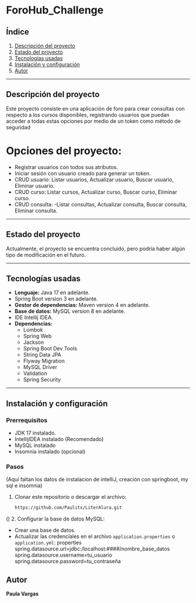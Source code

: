 # ForoHub_Challenge

&#x20; &#x20;

## Índice

1. [Descripción del proyecto](#descripción-del-proyecto)
2. [Estado del proyecto](#estado-del-proyecto)
3. [Tecnologías usadas](#tecnologías-usadas)
4. [Instalación y configuración](#instalación-y-configuración)
5. [Autor](#autor)

---
## Descripción del proyecto
Este proyecto consiste en una aplicación de foro para crear consultas con respecto a los cursos disponibles, registrando usuarios que puedan acceder a todas estas opciones por medio de un token como método de seguridad

# Opciones del proyecto:
- Registrar usuarios con todos sus atributos.
- Iniciar sesión con usuario creado para generar un token.
- CRUD usuario:
  Listar usuarios, Actualizar usuario, Buscar usuario, Eliminar usuario.
- CRUD curso:
  Listar cursos, Actualizar curso, Buscar curso, Eliminar curso.
- CRUD consulta:
  -Listar consultas, Actualizar consulta, Buscar consulta, Eliminar consulta.
  
---
## Estado del proyecto
Actualmente, el proyecto se encuentra concluido, pero podría haber algún tipo de modificación en el futuro.

---
## Tecnologías usadas

- **Lenguaje:** Java 17 en adelante.
-  Spring Boot version 3 en adelante.
- **Gestor de dependencias:** Maven version 4 en adelante.
- **Base de datos:** MySQL version 8 en adelante.
-  IDE Intellij IDEA.
- **Dependencias:**
  - Lombok
  - Spring Web
  - Jackson
  - Spring Boot Dev Tools
  - String Data JPA
  - Flyway Migration
  - MySQL Driver
  - Validation
  - Spring Security
  
---
## Instalación y configuración

### Prerrequisitos

- JDK 17 instalado.
- IntellijIDEA instalado (Recomendado)
- MySQL instalado
- Insomnia instalado (opcional)

### Pasos
(Aquí faltan los datos de instalacion de intelliJ, creación con springboot, my sql e insomnia)
1. Clonar este repositorio o descargar el archivo:

   ```bash
   https://github.com/Paulitx/LiterAlura.git
   ```
()
2. Configurar la base de datos MySQL:

   - Crear una base de datos.
   - Actualizar las credenciales en el archivo `application.properties` o `application.yml`:
     properties
     spring.datasource.url=jdbc:/localhost:####/nombre_base_datos
     spring.datasource.username=tu_usuario
     spring.datasource.password=tu_contraseña
     

## Autor

**Paula Vargas**

&#x20;
